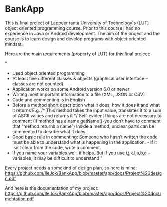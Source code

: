 # BankApp

This is final project of Lappeenranta University of Technology's (LUT) object oriented programming course. Prior to this course I had no experience in Java or Android development. The aim of the project and the course is to learn design and develop programs with object oriented mindset.

Here are the main requirements (property of LUT) for this final project:

"
- Used object oriented programming
- At least five different classes & objects (graphical user interface –classes are not counted)
- Application works on some Android version 6.0 or newer
- Writing most important information to a file (XML, JSON or CSV)
- Code and commenting is in English
- Before a method short description what it does, how it does it and what it returns 
  E.g. /* This method takes the input value, translates it to a sum of ASCII values and returns it */ Self-evident things are not       necessary to comment (if method has a name getName()-you don’t have to comment that “method returns a name”)
  Inside a method, unclear parts can be commented to desribe what it does
- Good basic rule in commenting: Someone who hasn’t written the code must be able to understand what is happening in the application. - If it isn’t clear from the code, write a comment.
- If you name your variables well, it helps. But if you use i,j,k.l,a,b,c –variables, it may be difficult to understand "

Every project needs a somekind of design plan, so here is mine: https://github.com/IleJok/BankApp/blob/master/app/docs/Project%20design.pdf

And here is the documentation of my project:
https://github.com/IleJok/BankApp/blob/master/app/docs/Project%20documentation.pdf
